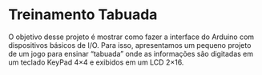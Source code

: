 # Treinamento Tabuada
O objetivo desse projeto é mostrar como fazer a interface do Arduino com dispositivos básicos de I/O.
Para isso, apresentamos um pequeno projeto de um jogo para ensinar “tabuada” onde as informações são digitadas em um teclado KeyPad 4×4 e exibidos em um LCD 2×16.
